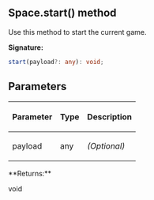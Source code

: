 
## Space.start() method

Use this method to start the current game.

**Signature:**

```typescript
start(payload?: any): void;
```

## Parameters

<table><thead><tr><th>

Parameter


</th><th>

Type


</th><th>

Description


</th></tr></thead>
<tbody><tr><td>

payload


</td><td>

any


</td><td>

_(Optional)_


</td></tr>
</tbody></table>
**Returns:**

void

